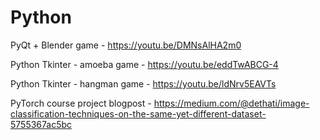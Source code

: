 # Python

PyQt + Blender game - 
https://youtu.be/DMNsAlHA2m0


Python Tkinter - amoeba game - 
https://youtu.be/eddTwABCG-4


Python Tkinter - hangman game - 
https://youtu.be/ldNrv5EAVTs


PyTorch course project blogpost - 
https://medium.com/@dethati/image-classification-techniques-on-the-same-yet-different-dataset-5755367ac5bc
